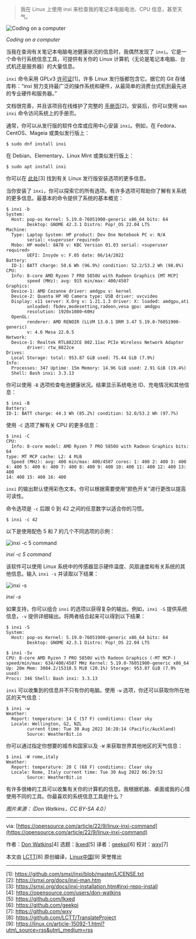 > 我在 Linux 上使用 inxi 来检查我的笔记本电脑电池、CPU 信息，甚至天气。

![Coding on a computer](https://img.linux.net.cn/data/attachment/album/202210/01/133155q6i2xx2f2emn23f3.png)

_Coding on a computer_

当我在查询有关笔记本电脑电池健康状况的信息时，我偶然发现了 `inxi`。它是一个命令行系统信息工具，可提供有关你的 Linux 计算机（无论是笔记本电脑、台式机还是服务器）的大量信息。

`inxi` 命令采用 GPLv3 [许可证](https://github.com/smxi/inxi/blob/master/LICENSE.txt)\[1\]，许多 Linux 发行版都包含它。据它的 Git 存储库称：“inxi 努力支持最广泛的操作系统和硬件，从最简单的消费台式机到最先进的专业硬件和服务器。”

文档很完善，并且该项目在线维护了完整的 [手册页](https://smxi.org/docs/inxi-man.htm)\[2\]。安装后，你可以使用 `man inxi` 命令访问系统上的手册页。

通常，你可以从发行版的软件仓库或应用中心安装 `inxi`。例如，在 Fedora、CentOS、Mageia 或类似发行版上：

```
$ sudo dnf install inxi
```

在 Debian、Elementary、Linux Mint 或类似发行版上：

```
$ sudo apt install inxi
```

你可以在 [此处](https://smxi.org/docs/inxi-installation.htm#inxi-repo-install)\[3\] 找到有关 Linux 发行版安装选项的更多信息。

当你安装了 `inxi`，你可以探索它的所有选项。有许多选项可帮助你了解有关系统的更多信息。最基本的命令提供了系统的基本概览：

```
$ inxi -b
System:
  Host: pop-os Kernel: 5.19.0-76051900-generic x86_64 bits: 64
        Desktop: GNOME 42.3.1 Distro: Pop!_OS 22.04 LTS
Machine:
  Type: Laptop System: HP product: Dev One Notebook PC v: N/A
        serial: <superuser required>
  Mobo: HP model: 8A78 v: KBC Version 01.03 serial: <superuser required>
        UEFI: Insyde v: F.05 date: 06/14/2022
Battery:
  ID-1: BATT charge: 50.6 Wh (96.9%) condition: 52.2/53.2 Wh (98.0%)
CPU:
  Info: 8-core AMD Ryzen 7 PRO 5850U with Radeon Graphics [MT MCP]
        speed (MHz): avg: 915 min/max: 400/4507
Graphics:
  Device-1: AMD Cezanne driver: amdgpu v: kernel
  Device-2: Quanta HP HD Camera type: USB driver: uvcvideo
  Display: x11 server: X.Org v: 1.21.1.3 driver: X: loaded: amdgpu,ati
        unloaded: fbdev,modesetting,radeon,vesa gpu: amdgpu
        resolution: 1920x1080~60Hz
  OpenGL:
        renderer: AMD RENOIR (LLVM 13.0.1 DRM 3.47 5.19.0-76051900-generic)
        v: 4.6 Mesa 22.0.5
Network:
  Device-1: Realtek RTL8822CE 802.11ac PCIe Wireless Network Adapter
        driver: rtw_8822ce
Drives:
  Local Storage: total: 953.87 GiB used: 75.44 GiB (7.9%)
Info:
  Processes: 347 Uptime: 15m Memory: 14.96 GiB used: 2.91 GiB (19.4%)
  Shell: Bash inxi: 3.3.13
```

你可以使用 `-B` 选项检查电池健康状况。结果显示系统电池 ID、充电情况和其他信息：

```
$ inxi -B
Battery:
ID-1: BATT charge: 44.3 Wh (85.2%) condition: 52.0/53.2 Wh (97.7%)
```

使用 `-C` 选项了解有关 CPU 的更多信息：

```
$ inxi -C
CPU:
  Info: 8-core model: AMD Ryzen 7 PRO 5850U with Radeon Graphics bits: 64
type: MT MCP cache: L2: 4 MiB
  Speed (MHz): avg: 400 min/max: 400/4507 cores: 1: 400 2: 400 3: 400
4: 400 5: 400 6: 400 7: 400 8: 400 9: 400 10: 400 11: 400 12: 400 13: 400
14: 400 15: 400 16: 400
```

`inxi` 的输出默认使用彩色文本。你可以根据需要使用“颜色开关”进行更改以提高可读性。

命令选项是 `-c` 后跟 0 到 42 之间的任意数字以适合你的习惯。

```
$ inxi -c 42
```

以下是使用配色 5 和 7 的几个不同选项的示例：

![inxi -c 5 command](https://img.linux.net.cn/data/attachment/album/202210/01/133156g1epabacmfaqtv8b.png)

_inxi -c 5 command_

该软件可以使用 Linux 系统中的传感器显示硬件温度、风扇速度和有关系统的其他信息。输入 `inxi -s` 并读取以下结果：

![inxi -s](https://img.linux.net.cn/data/attachment/album/202210/01/133156cljoyacffw1poyh3.png)

_inxi -s_

如果支持，你可以组合 `inxi` 的选项以获得复杂的输出。例如，`inxi -S` 提供系统信息，`-v` 提供详细输出。将两者结合起来可以得到以下结果：

```
$ inxi -S
System:
  Host: pop-os Kernel: 5.19.0-76051900-generic x86_64 bits: 64
        Desktop: GNOME 42.3.1 Distro: Pop!_OS 22.04 LTS

$ inxi -Sv
CPU: 8-core AMD Ryzen 7 PRO 5850U with Radeon Graphics (-MT MCP-)
speed/min/max: 634/400/4507 MHz Kernel: 5.19.0-76051900-generic x86_64
Up: 20m Mem: 3084.2/15318.5 MiB (20.1%) Storage: 953.87 GiB (7.9% used)
Procs: 346 Shell: Bash inxi: 3.3.13
```

`inxi` 可以收集到的信息并不只有你的电脑。使用 `-w` 选项，你还可以获取你所在地区的天气信息：

```
$ inxi -w
Weather:
  Report: temperature: 14 C (57 F) conditions: Clear sky
  Locale: Wellington, G2, NZL
        current time: Tue 30 Aug 2022 16:28:14 (Pacific/Auckland)
        Source: WeatherBit.io
```

你可以通过指定你想要的城市和国家以及 `-W` 来获取世界其他地区的天气信息：

```
$ inxi -W rome,italy
Weather:
  Report: temperature: 20 C (68 F) conditions: Clear sky
  Locale: Rome, Italy current time: Tue 30 Aug 2022 06:29:52
        Source: WeatherBit.io
```

有许多很棒的工具可以收集有关你的计算机的信息。我根据机器、桌面或我的心情使用不同的工具。你最喜欢的系统信息工具是什么？

_图片来源：（Don Watkins，CC BY-SA 4.0）_

___

via: [https://opensource.com/article/22/9/linux-inxi-command](https://opensource.com/article/22/9/linux-inxi-command)

作者：[Don Watkins](https://opensource.com/users/don-watkins)\[4\] 选题：[lkxed](https://github.com/lkxed)\[5\] 译者：[geekpi](https://github.com/geekpi)\[6\] 校对：[wxy](https://github.com/wxy)\[7\]

本文由 [LCTT](https://github.com/LCTT/TranslateProject)\[8\] 原创编译，[Linux中国](https://linux.cn/article-15092-1.html?utm_source=rss&utm_medium=rss)\[9\] 荣誉推出

___

\[1\]: https://github.com/smxi/inxi/blob/master/LICENSE.txt  
\[2\]: https://smxi.org/docs/inxi-man.htm  
\[3\]: https://smxi.org/docs/inxi-installation.htm#inxi-repo-install  
\[4\]: https://opensource.com/users/don-watkins  
\[5\]: https://github.com/lkxed  
\[6\]: https://github.com/geekpi  
\[7\]: https://github.com/wxy  
\[8\]: https://github.com/LCTT/TranslateProject  
\[9\]: https://linux.cn/article-15092-1.html?utm\_source=rss&utm\_medium=rss